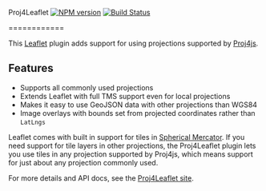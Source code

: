 Proj4Leaflet [![NPM version](https://badge.fury.io/js/proj4leaflet.png)](https://badge.fury.io/js/proj4leaflet) [![Build Status](https://travis-ci.org/kartena/Proj4Leaflet.svg?branch=master)](https://travis-ci.org/kartena/Proj4Leaflet)
 
============

This [Leaflet](https:/leafletjs.com) plugin adds support for using projections supported by
[Proj4js](https://github.com/proj4js/proj4js).

## Features

* Supports all commonly used projections
* Extends Leaflet with full TMS support even for local projections
* Makes it easy to use GeoJSON data with other projections than WGS84
* Image overlays with bounds set from projected coordinates rather than `LatLngs`

Leaflet comes with built in support for tiles in [Spherical Mercator](https://wiki.openstreetmap.org/wiki/EPSG:3857). If you need support for tile layers in other projections, the Proj4Leaflet plugin lets you use tiles in any projection supported by Proj4js, which means support for just about any projection commonly used.

For more details and API docs, see the [Proj4Leaflet site](https://kartena.github.io/Proj4Leaflet/).
